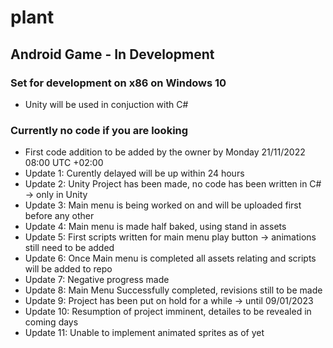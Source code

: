 # plant

## Android Game - In Development

### Set for development on x86 on Windows 10

+ Unity will be used in conjuction with C#

### Currently no code if you are looking

+ First code addition to be added by the owner by Monday 21/11/2022 08:00 UTC +02:00
+ Update 1: Curently delayed will be up within 24 hours
+ Update 2: Unity Project has been made, no code has been written in C# -> only in Unity  
+ Update 3: Main menu is being worked on and will be uploaded first before any other 
+ Update 4: Main menu is made half baked, using stand in assets
+ Update 5: First scripts written for main menu play button -> animations still need to be added 
+ Update 6: Once Main menu is completed all assets relating and scripts will be added to repo
+ Update 7: Negative progress made
+ Update 8: Main Menu Successfully completed, revisions still to be made
+ Update 9: Project has been put on hold for a while -> until 09/01/2023
+ Update 10: Resumption of project imminent, detailes to be revealed in coming days
+ Update 11: Unable to implement animated sprites as of yet
